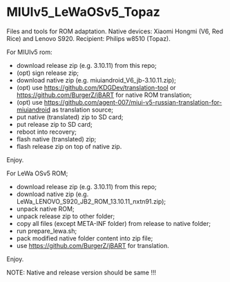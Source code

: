 MIUIv5_LeWaOSv5_Topaz
=====================

Files and tools for ROM adaptation. Native devices: Xiaomi Hongmi (V6, Red Rice) and Lenovo S920. Recipient: Philips w8510 (Topaz).

For MIUIv5 rom: 
- download release zip (e.g. 3.10.11) from this repo;
- (opt) sign release zip;
- download native zip (e.g. miuiandroid_V6_jb-3.10.11.zip);
- (opt) use https://github.com/KDGDev/translation-tool or https://github.com/BurgerZ/jBART for native ROM translation;
- (opt) use https://github.com/agent-007/miui-v5-russian-translation-for-miuiandroid as translation source;
- put native (translated) zip to SD card;
- put release zip to SD card;
- reboot into recovery;
- flash native (translated) zip;
- flash release zip on top of native zip.

Enjoy.

For LeWa OSv5 ROM;
- download release zip (e.g. 3.10.11) from this repo;
- download native zip (e.g. LeWa_LENOVO_S920_JB2_ROM_13.10.11_nxtn91.zip);
- unpack native ROM;
- unpack release zip to other folder;
- copy all files (except META-INF folder) from release to native folder;
- run prepare_lewa.sh;
- pack modified native folder content into zip file;
- use https://github.com/BurgerZ/jBART for translation.

Enjoy.

NOTE: Native and release version should be same !!!
